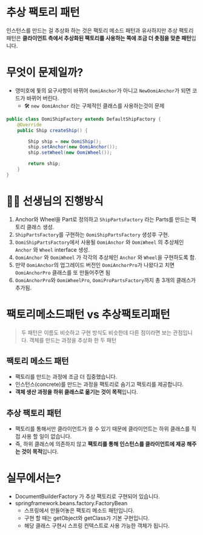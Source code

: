 # 추상 팩토리 패턴

인스턴스를 만드는 걸 추상화 하는 것은 팩토리 메소드 패턴과 유사하지만
추상 팩토리 패턴은 **클라이언트 측에서 추상화된 팩토리를 사용하는 쪽에 조금 더 촛점을 맞춘 패턴**입니다.

# 무엇이 문제일까?
- 영미호에 돛의 요구사항이 바뀌어 `OomiAnchor`가 아니고 `NewOomiAnchor`가 되면 코드가 바뀌어 버린다.
  - 🛠 `new OomiAnchor` 라는 구체적인 클래스를 사용하는것이 문제 
```java
public class OomiShipFactory extends DefaultShipFactory {
    @Override
    public Ship createShip() {

        Ship ship = new OomiShip();
        ship.setAnchor(new OomiAnchor());
        ship.setWheel(new OomiWheel());

        return ship;
    }
}
```

# 👨‍🏫 선생님의 진행방식
1. Anchor와 Wheel을 Part로 정의하고 `ShipPartsFactory` 라는 Parts를 만드는 팩토리 클래스 생성.
2. `ShipPartsFactory`를 구현하는 `OomiShipPartsFactory` 생성후 구현.
3. `OomiShipPartsFactory`에서 사용될 `OomiAnchor` 와 `OomiWheel` 의 추상체인 `Anchor` 와 `Wheel` interface 생성.
4. `OomiAnchor` 와 `OomiWheel` 가 각각의 추상체인 `Anchor` 와 `Wheel`을 구현하도록 함.
5. 만약 `OomiAnchor`의 업그레이드 버전인 `OomiAnchorPro`가 나왔다고 치면 `OomiAnchorPro` 클래스를 또 만들어주면 됨
6. `OomiAnchorPro`와 `OomiWheelPro`, `OomiProPartsFactory`까지 총 3개의 클래스가 추가됨. 


# 팩토리메소드패턴 vs 추상팩토리패턴
> 두 패턴은 이름도 비슷하고 구현 방식도 비슷한데 다른 점이라면 보는 관점입니다.
> 객체를 만드는 과정을 추상화 한 두 패턴

## 팩토리 메소드 패턴
- 팩토리를 만드는 과정에 조금 더 집중했습니다.
- 인스턴스(concrete)를 만드는 과정을 팩토리로 숨기고 팩토리를 제공합니다.
- **객체 생산 과정을 하위 클래스로 옮기는 것이 목적**입니다. 

## 추상 팩토리 패턴
- 팩토리를 통해서만 클라이언트가 쓸 수 있기 때문에 클라이언트는 하위 클래스를 직접 사용 할 일이 없습니다.
- 즉, 하위 클래스에 의존하지 않고 **팩토리를 통해 인스턴스를 클라이언트에 제공 해주는 것이 목적**입니다.




# 실무에서는?
- DocumentBuilderFactory 가 추상 팩토리로 구현되어 있습니다.
- springframework.beans.factory.FactoryBean
  - 스프링에서 만들어놓은 팩토리 메소드 패턴입니다.
  - 구현 할 때는 getObject와 getClass가 기본 구현입니다.
  - 해당 클래스 구현시 스프링 컨텍스트로 사용 가능한 객체가 됩니다.
